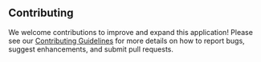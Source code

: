 ## Contributing
We welcome contributions to improve and expand this application! Please see our [Contributing Guidelines](CONTRIBUTING.md) for more details on how to report bugs, suggest enhancements, and submit pull requests.

